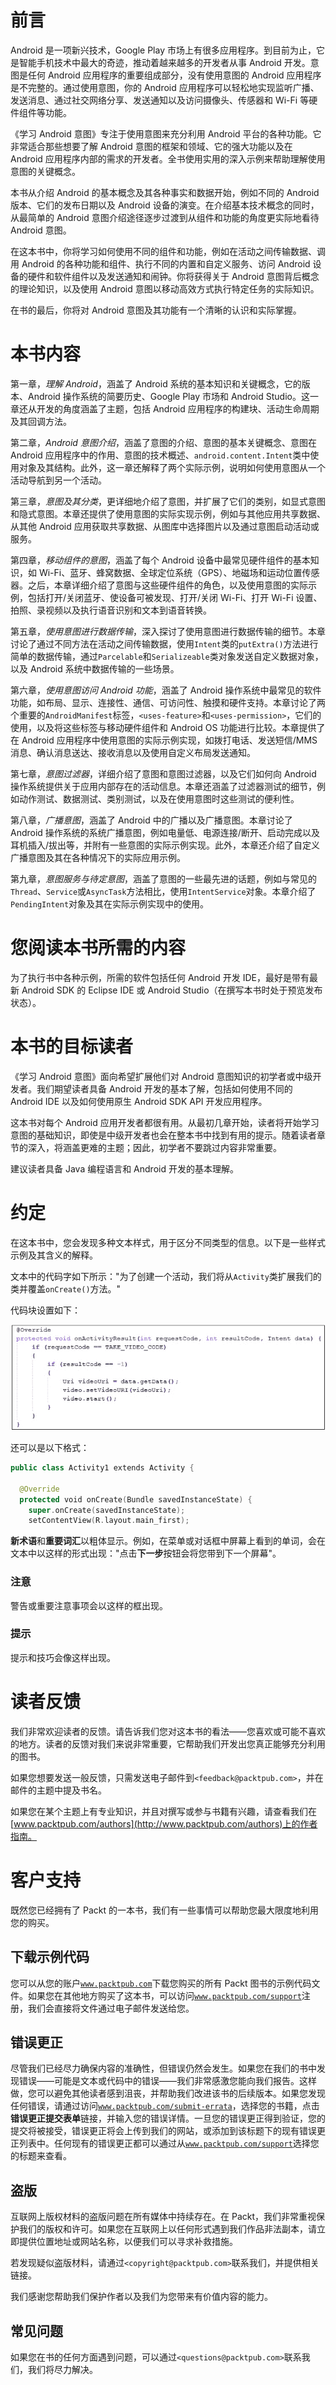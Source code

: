 # 前言

Android 是一项新兴技术，Google Play 市场上有很多应用程序。到目前为止，它是智能手机技术中最大的奇迹，推动着越来越多的开发者从事 Android 开发。意图是任何 Android 应用程序的重要组成部分，没有使用意图的 Android 应用程序是不完整的。通过使用意图，你的 Android 应用程序可以轻松地实现监听广播、发送消息、通过社交网络分享、发送通知以及访问摄像头、传感器和 Wi-Fi 等硬件组件等功能。

《学习 Android 意图》专注于使用意图来充分利用 Android 平台的各种功能。它非常适合那些想要了解 Android 意图的框架和领域、它的强大功能以及在 Android 应用程序内部的需求的开发者。全书使用实用的深入示例来帮助理解使用意图的关键概念。

本书从介绍 Android 的基本概念及其各种事实和数据开始，例如不同的 Android 版本、它们的发布日期以及 Android 设备的演变。在介绍基本技术概念的同时，从最简单的 Android 意图介绍途径逐步过渡到从组件和功能的角度更实际地看待 Android 意图。

在这本书中，你将学习如何使用不同的组件和功能，例如在活动之间传输数据、调用 Android 的各种功能和组件、执行不同的内置和自定义服务、访问 Android 设备的硬件和软件组件以及发送通知和闹钟。你将获得关于 Android 意图背后概念的理论知识，以及使用 Android 意图以移动高效方式执行特定任务的实际知识。

在书的最后，你将对 Android 意图及其功能有一个清晰的认识和实际掌握。

# 本书内容

第一章，*理解 Android*，涵盖了 Android 系统的基本知识和关键概念，它的版本、Android 操作系统的简要历史、Google Play 市场和 Android Studio。这一章还从开发的角度涵盖了主题，包括 Android 应用程序的构建块、活动生命周期及其回调方法。

第二章，*Android 意图介绍*，涵盖了意图的介绍、意图的基本关键概念、意图在 Android 应用程序中的作用、意图的技术概述、`android.content.Intent`类中使用对象及其结构。此外，这一章还解释了两个实际示例，说明如何使用意图从一个活动导航到另一个活动。

第三章，*意图及其分类*，更详细地介绍了意图，并扩展了它们的类别，如显式意图和隐式意图。本章还提供了使用意图的实际实现示例，例如与其他应用共享数据、从其他 Android 应用获取共享数据、从图库中选择图片以及通过意图启动活动或服务。

第四章，*移动组件的意图*，涵盖了每个 Android 设备中最常见硬件组件的基本知识，如 Wi-Fi、蓝牙、蜂窝数据、全球定位系统（GPS）、地磁场和运动位置传感器。之后，本章详细介绍了意图与这些硬件组件的角色，以及使用意图的实际示例，包括打开/关闭蓝牙、使设备可被发现、打开/关闭 Wi-Fi、打开 Wi-Fi 设置、拍照、录视频以及执行语音识别和文本到语音转换。

第五章，*使用意图进行数据传输*，深入探讨了使用意图进行数据传输的细节。本章讨论了通过不同方法在活动之间传输数据，使用`Intent`类的`putExtra()`方法进行简单的数据传输，通过`Parcelable`和`Serializeable`类对象发送自定义数据对象，以及 Android 系统中数据传输的一些场景。

第六章，*使用意图访问 Android 功能*，涵盖了 Android 操作系统中最常见的软件功能，如布局、显示、连接性、通信、可访问性、触摸和硬件支持。本章讨论了两个重要的`AndroidManifest`标签，`<uses-feature>`和`<uses-permission>`，它们的使用，以及将这些标签与移动硬件组件和 Android OS 功能进行比较。本章提供了在 Android 应用程序中使用意图的实际示例实现，如拨打电话、发送短信/MMS 消息、确认消息送达、接收消息以及使用自定义布局发送通知。

第七章，*意图过滤器*，详细介绍了意图和意图过滤器，以及它们如何向 Android 操作系统提供关于应用内部存在的活动信息。本章还涵盖了过滤器测试的细节，例如动作测试、数据测试、类别测试，以及在使用意图时这些测试的便利性。

第八章，*广播意图*，涵盖了 Android 中的广播以及广播意图。本章讨论了 Android 操作系统的系统广播意图，例如电量低、电源连接/断开、启动完成以及耳机插入/拔出等，并附有一些意图的实际示例实现。此外，本章还介绍了自定义广播意图及其在各种情况下的实际应用示例。

第九章，*意图服务与待定意图*，涵盖了意图的一些最先进的话题，例如与常见的`Thread`、`Service`或`AsyncTask`方法相比，使用`IntentService`对象。本章介绍了`PendingIntent`对象及其在实际示例实现中的使用。

# 您阅读本书所需的内容

为了执行书中各种示例，所需的软件包括任何 Android 开发 IDE，最好是带有最新 Android SDK 的 Eclipse IDE 或 Android Studio（在撰写本书时处于预览发布状态）。

# 本书的目标读者

《学习 Android 意图》面向希望扩展他们对 Android 意图知识的初学者或中级开发者。我们期望读者具备 Android 开发的基本了解，包括如何使用不同的 Android IDE 以及如何使用原生 Android SDK API 开发应用程序。

这本书对每个 Android 应用开发者都很有用。从最初几章开始，读者将开始学习意图的基础知识，即使是中级开发者也会在整本书中找到有用的提示。随着读者章节的深入，将涵盖更难的主题；因此，初学者不要跳过内容非常重要。

建议读者具备 Java 编程语言和 Android 开发的基本理解。

# 约定

在这本书中，您会发现多种文本样式，用于区分不同类型的信息。以下是一些样式示例及其含义的解释。

文本中的代码字如下所示："为了创建一个活动，我们将从`Activity`类扩展我们的类并覆盖`onCreate()`方法。"

代码块设置如下：

![约定](img/Image665.jpg)

还可以是以下格式：

```kt
public class Activity1 extends Activity {

  @Override
  protected void onCreate(Bundle savedInstanceState) {
    super.onCreate(savedInstanceState);
    setContentView(R.layout.main_first);
```

**新术语**和**重要词汇**以粗体显示。例如，在菜单或对话框中屏幕上看到的单词，会在文本中以这样的形式出现："点击**下一步**按钮会将您带到下一个屏幕"。

### 注意

警告或重要注意事项会以这样的框出现。

### 提示

提示和技巧会像这样出现。

# 读者反馈

我们非常欢迎读者的反馈。请告诉我们您对这本书的看法——您喜欢或可能不喜欢的地方。读者的反馈对我们来说非常重要，它帮助我们开发出您真正能够充分利用的图书。

如果您想要发送一般反馈，只需发送电子邮件到`<feedback@packtpub.com>`，并在邮件的主题中提及书名。

如果您在某个主题上有专业知识，并且对撰写或参与书籍有兴趣，请查看我们在[www.packtpub.com/authors](http://www.packtpub.com/authors)上的作者指南。

# 客户支持

既然您已经拥有了 Packt 的一本书，我们有一些事情可以帮助您最大限度地利用您的购买。

## 下载示例代码

您可以从您的账户[`www.packtpub.com`](http://www.packtpub.com)下载您购买的所有 Packt 图书的示例代码文件。如果您在其他地方购买了这本书，可以访问[`www.packtpub.com/support`](http://www.packtpub.com/support)注册，我们会直接将文件通过电子邮件发送给您。

## 错误更正

尽管我们已经尽力确保内容的准确性，但错误仍然会发生。如果您在我们的书中发现错误——可能是文本或代码中的错误——我们非常感激您能向我们报告。这样做，您可以避免其他读者感到沮丧，并帮助我们改进该书的后续版本。如果您发现任何错误，请通过访问[`www.packtpub.com/submit-errata`](http://www.packtpub.com/submit-errata)，选择您的书籍，点击**错误更正提交表单**链接，并输入您的错误详情。一旦您的错误更正得到验证，您的提交将被接受，错误更正将会上传到我们的网站，或添加到该标题下的现有错误更正列表中。任何现有的错误更正都可以通过从[`www.packtpub.com/support`](http://www.packtpub.com/support)选择您的标题来查看。

## 盗版

互联网上版权材料的盗版问题在所有媒体中持续存在。在 Packt，我们非常重视保护我们的版权和许可。如果您在互联网上以任何形式遇到我们作品非法副本，请立即提供位置地址或网站名称，以便我们可以寻求补救措施。

若发现疑似盗版材料，请通过`<copyright@packtpub.com>`联系我们，并提供相关链接。

我们感谢您帮助我们保护作者以及我们为您带来有价值内容的能力。

## 常见问题

如果您在书的任何方面遇到问题，可以通过`<questions@packtpub.com>`联系我们，我们将尽力解决。
